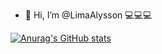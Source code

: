 - 👋 Hi, I’m @LimaAlysson 💻💻💻

[![Anurag's GitHub stats](https://github-readme-stats.vercel.app/api?username=LimaAlysson&show_icons=true&dark)](https://github.com/anuraghazra/github-readme-stats)
